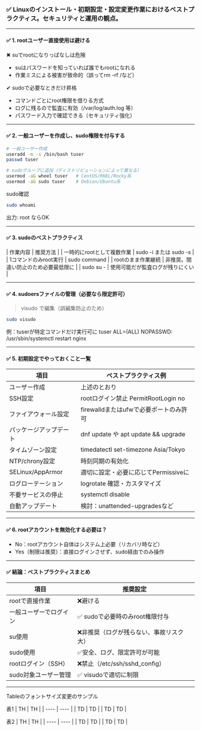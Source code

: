 ### ✅ Linuxのインストール・初期設定・設定変更作業におけるベストプラクティス。セキュリティと運用の観点。

---

#### ✅ 1. rootユーザー直接使用は避ける
✖ suでrootになりっぱなしは危険
- suはパスワードを知っていれば誰でもrootになれる
- 作業ミスによる被害が致命的（誤ってrm -rf /など）

✔ sudoで必要なときだけ昇格
- コマンドごとにroot権限を借りる方式
- ログに残るので監査に有効（/var/log/auth.log 等）
- パスワード入力で確認できる（セキュリティ強化）

---

#### ✅ 2. 一般ユーザーを作成し、sudo権限を付与する
```bash
# 一般ユーザー作成
useradd -m -s /bin/bash tuser
passwd tuser
```
```bash
# sudoグループに追加（ディストリビューションによって異なる）
usermod -aG wheel tuser   # CentOS/RHEL/Rocky系
usermod -aG sudo tuser    # Debian/Ubuntu系
```
sudo確認
```bash
sudo whoami
```
出力: root ならOK

---

#### ✅ 3. sudoのベストプラクティス
| 作業内容 | 推奨方法 |
| 一時的にrootとして複数作業 | sudo -i または sudo -s |
| 1コマンドのみroot実行 | sudo command |
| rootのまま作業継続 |	非推奨。間違い防止のため必要最低限に |
| sudo su - |	使用可能だが監査ログが残りにくい |

---

#### ✅ 4. sudoersファイルの管理（必要なら限定許可）
> visudo で編集（誤編集防止のため）
```bash
sudo visudo
```
例：tuserが特定コマンドだけ実行可に
tuser ALL=(ALL) NOPASSWD: /usr/sbin/systemctl restart nginx

---

#### ✅ 5. 初期設定でやっておくこと一覧
| 項目 | ベストプラクティス例 |
|-------|-------|
| ユーザー作成|	上述のとおり|
| SSH設定 | rootログイン禁止 PermitRootLogin no |
| ファイアウォール設定 | firewalldまたはufwで必要ポートのみ許可 |
| パッケージアップデート | dnf update や apt update && upgrade |
| タイムゾーン設定 | timedatectl set-timezone Asia/Tokyo |
| NTP/chrony設定 | 時刻同期の有効化 |
| SELinux/AppArmor | 適切に設定・必要に応じてPermissiveに |
| ログローテーション | logrotate 確認・カスタマイズ |
| 不要サービスの停止 | systemctl disable <service> |
| 自動アップデート | 検討：unattended-upgradesなど |

---

#### ✅ 6. rootアカウントを無効化する必要は？
- No：rootアカウント自体はシステム上必要（リカバリ時など）
- Yes（制限は推奨）：直接ログインさせず、sudo経由でのみ操作

---

#### ✅ 結論：ベストプラクティスまとめ
| 項目 | 推奨設定 |
| ------- | ------- |
| rootで直接作業 | ❌避ける |
| 一般ユーザーでログイン | ✅ sudoで必要時のみroot権限付与 |
| su使用 | ❌非推奨（ログが残らない、事故リスク大） |
| sudo使用 | ✅安全、ログ、限定許可が可能 |
| rootログイン（SSH） | ❌禁止（/etc/ssh/sshd_config） |
| sudo対象ユーザー管理 | ✅ visudoで適切に制限 |

---

Tableのフォントサイズ変更のサンプル

<style>
.smalltable > table, .smalltable > th, .smalltable > td {
   font-size: 50%;
}
</style>

<div class="smalltable"> 

表1
|  TH  |  TH  |
| ---- | ---- |
|  TD  |  TD  |
|  TD  |  TD  |

</div>

表2
|  TH  |  TH  |
| ---- | ---- |
|  TD  |  TD  |
|  TD  |  TD  |

